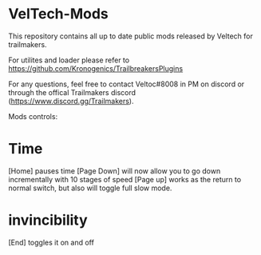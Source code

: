 # VelTech-Mods
This repository contains all up to date public mods released by Veltech for trailmakers.

For utilites and loader please refer to https://github.com/Kronogenics/TrailbreakersPlugins

For any questions, feel free to contact Veltoc#8008 in PM on discord or through the offical Trailmakers discord (https://www.discord.gg/Trailmakers).

Mods controls:
# Time 
[Home] pauses time
[Page Down] will now allow you to go down incrementally with 10 stages of speed 
[Page up] works as the return to normal switch, but also will toggle full slow mode.

# invincibility
[End] toggles it on and off
